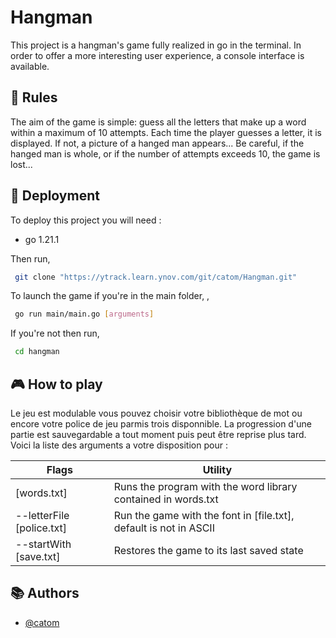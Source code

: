 
# Hangman

This project is a hangman's game fully realized in go in the terminal. In order to offer a more interesting user experience, a console interface is available.


## 🔖 Rules

The aim of the game is simple: guess all the letters that make up a word within a maximum of 10 attempts. Each time the player guesses a letter, it is displayed. If not, a picture of a hanged man appears... Be careful, if the hanged man is whole, or if the number of attempts exceeds 10, the game is lost...
## 🚀 Deployment
To deploy this project you will need :
- go 1.21.1

Then run,

```bash
 git clone "https://ytrack.learn.ynov.com/git/catom/Hangman.git"
```

To launch the game if you're in the main folder, ,
```bash
 go run main/main.go [arguments]
```
If you're not then run,

```bash
 cd hangman
```
## 🎮 How to play
Le jeu est  modulable vous pouvez choisir votre bibliothèque de mot ou encore votre police de jeu parmis trois disponnible. La progression d'une partie est sauvegardable a tout moment puis peut être reprise plus tard. Voici la liste des arguments a votre disposition pour :

| Flags             | Utility                                                                |
| ----------------- | ------------------------------------------------------------------ |
| [words.txt] | Runs the program with the word library contained in words.txt |
| --letterFile [police.txt] | Run the game with the font in [file.txt], default is not in ASCII |
| --startWith [save.txt] | Restores the game to its last saved state |



## 📚 Authors

- [@catom](https://ytrack.learn.ynov.com/git/catom)


